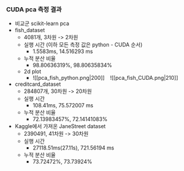 ### CUDA pca 측정 결과

- 비교군 scikit-learn pca
- fish_dataset
	- 4081개, 3차원 -> 2차원
	- 실행 시간 (이하 모든 측정 값은 python - CUDA 순서)
		- 1.5583ms, 14.516293 ms
	- 누적 분산 비율
		- 98.80636319%, 98.80635834%
	- 2d plot
		- ![[pca_fish_python.png|200]] &ensp; ![[pca_fish_CUDA.png|210]]
- creditcard_dataset
	- 284807개, 30차원 -> 20차원
	- 실행 시간
		- 108.41ms, 75.572007 ms
	- 누적 분산 비율
		- 72.13983457%, 72.14141083%
- Kaggle에서 가져온 JaneStreet dataset
	- 2390491, 41차원 -> 30차원
	- 실행 시간
		- 27118.51ms(27.11s), 721.56194 ms
	- 누적 분산 비율
		- 73.72472%, 73.73924%